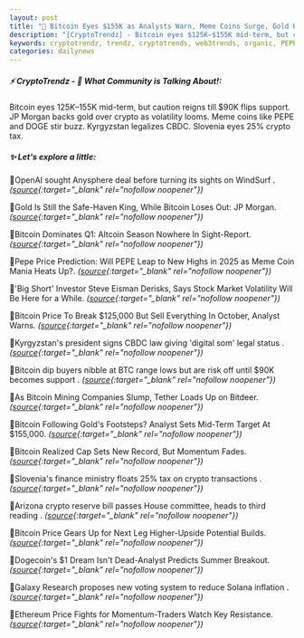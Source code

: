 ```yaml
---
layout: post
title: "🌅 Bitcoin Eyes $155K as Analysts Warn, Meme Coins Surge, Gold Holds Strong"
description: "[CryptoTrendz] - Bitcoin eyes $125K–$155K mid-term, but caution reigns till $90K flips support. JP Morgan backs gold over crypto as volatility looms. Meme coins like PEPE and DOGE stir buzz. Kyrgyzstan legalizes CBDC. Slovenia eyes 25% crypto tax."
keywords: cryptotrendz, trendz, cryptotrends, web3trends, organic, PEPE, Mining, Bitcoin, Altcoin, crypto, Market, Analyst, BTC
categories: dailynews
---
```


##### ⚡ CryptoTrendz - 📌 *What Community is Talking About!:*

Bitcoin eyes $125K–$155K mid-term, but caution reigns till $90K flips support. JP Morgan backs gold over crypto as volatility looms. Meme coins like PEPE and DOGE stir buzz. Kyrgyzstan legalizes CBDC. Slovenia eyes 25% crypto tax.

##### ✨ *Let's explore a little:*


🔹OpenAI sought Anysphere deal before turning its sights on WindSurf . *([source](https://s.avyag.com/qx1v){:target="_blank" rel="nofollow noopener"})*

🔹Gold Is Still the Safe-Haven King, While Bitcoin Loses Out: JP Morgan. *([source](https://s.avyag.com/4a4q){:target="_blank" rel="nofollow noopener"})*

🔹Bitcoin Dominates Q1: Altcoin Season Nowhere In Sight-Report. *([source](https://s.avyag.com/jbkb){:target="_blank" rel="nofollow noopener"})*

🔹Pepe Price Prediction: Will PEPE Leap to New Highs in 2025 as Meme Coin Mania Heats Up?. *([source](https://s.avyag.com/1bje){:target="_blank" rel="nofollow noopener"})*

🔹'Big Short' Investor Steve Eisman Derisks, Says Stock Market Volatility Will Be Here for a While. *([source](https://s.avyag.com/2g2y){:target="_blank" rel="nofollow noopener"})*

🔹Bitcoin Price To Break $125,000 But Sell Everything In October, Analyst Warns. *([source](https://s.avyag.com/4ww9){:target="_blank" rel="nofollow noopener"})*

🔹Kyrgyzstan's president signs CBDC law giving 'digital som' legal status . *([source](https://s.avyag.com/b2u5){:target="_blank" rel="nofollow noopener"})*

🔹Bitcoin dip buyers nibble at BTC range lows but are risk off until $90K becomes support . *([source](https://s.avyag.com/lhr0){:target="_blank" rel="nofollow noopener"})*

🔹As Bitcoin Mining Companies Slump, Tether Loads Up on Bitdeer. *([source](https://s.avyag.com/4i3l){:target="_blank" rel="nofollow noopener"})*

🔹Bitcoin Following Gold's Footsteps? Analyst Sets Mid-Term Target At $155,000. *([source](https://s.avyag.com/2hwe){:target="_blank" rel="nofollow noopener"})*

🔹Bitcoin Realized Cap Sets New Record, But Momentum Fades. *([source](https://s.avyag.com/qd47){:target="_blank" rel="nofollow noopener"})*

🔹Slovenia's finance ministry floats 25% tax on crypto transactions . *([source](https://s.avyag.com/y6dg){:target="_blank" rel="nofollow noopener"})*

🔹Arizona crypto reserve bill passes House committee, heads to third reading . *([source](https://s.avyag.com/vhwk){:target="_blank" rel="nofollow noopener"})*

🔹Bitcoin Price Gears Up for Next Leg Higher-Upside Potential Builds. *([source](https://s.avyag.com/loig){:target="_blank" rel="nofollow noopener"})*

🔹Dogecoin's $1 Dream Isn't Dead-Analyst Predicts Summer Breakout. *([source](https://s.avyag.com/mwvj){:target="_blank" rel="nofollow noopener"})*

🔹Galaxy Research proposes new voting system to reduce Solana inflation . *([source](https://s.avyag.com/s1n3){:target="_blank" rel="nofollow noopener"})*

🔹Ethereum Price Fights for Momentum-Traders Watch Key Resistance. *([source](https://s.avyag.com/g527){:target="_blank" rel="nofollow noopener"})*
